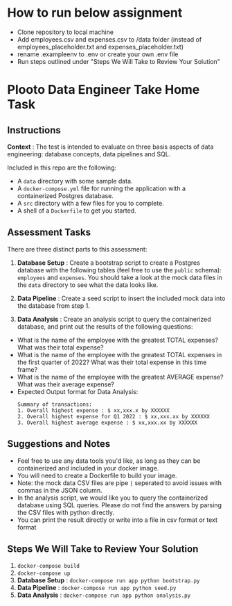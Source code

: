 # How to run below assignment

- Clone repository to local machine
- Add employees.csv and expenses.csv to /data folder (instead of employees_placeholder.txt and expenses_placeholder.txt)
- rename .exampleenv to .env or create your own .env file
- Run steps outlined under "Steps We Will Take to Review Your Solution"


# Plooto Data Engineer Take Home Task

## Instructions

**Context** : The test is intended to evaluate on three basis aspects of data engineering: database concepts, data pipelines and SQL.

Included in this repo are the following:
- A `data` directory with some sample data.
- A `docker-compose.yml` file for running the application with a containerized Postgres database.
- A `src` directory with a few files for you to complete.
- A shell of a `Dockerfile` to get you started. 

## Assessment Tasks
There are three distinct parts to this assessment:

1. **Database Setup** : Create a bootstrap script to create a Postgres database with the following tables (feel free to use the `public` schema): 
`employees` and `expenses`. You should take a look at the mock data files in the `data` directory to see what the data looks like.


2. **Data Pipeline** : Create a seed script to insert the included mock data into the database from step 1.

3. **Data Analysis** : Create an analysis script to query the containerized database, and print out the results of the following questions:
  - What is the name of the employee with the greatest TOTAL expenses? What was their total expense?
  - What is the name of the employee with the greatest TOTAL expenses in the first quarter of 2022? What was their total expense in this time frame?
  - What is the name of the employee with the greatest AVERAGE expense? What was their average expense?
  - Expected Output format for Data Analysis:
    ```
    Summary of transactions:
    1. Overall highest expense : $ xx,xxx.x by XXXXXX
    2. Overall highest expense for Q1 2022 : $ xx,xxx.xx by XXXXXX
    3. Overall highest average expense : $ xx,xxx.xx by XXXXXX
    ```
 

## Suggestions and Notes

- Feel free to use any data tools you'd like, as long as they can be containerized and included in your docker image.
- You will need to create a Dockerfile to build your image. 
- Note: the mock data CSV files are pipe `|` seperated to avoid issues with commas in the JSON column. 
- In the analysis script, we would like you to query the containerized database using SQL queries. Please do not find the answers by parsing the CSV files with python directly. 
- You can print the result directly or write into a file in csv format or text format 

## Steps We Will Take to Review Your Solution
1. `docker-compose build`
2. `docker-compose up`
3. **Database Setup** : `docker-compose run app python bootstrap.py`
4. **Data Pipeline** : `docker-compose run app python seed.py`
5. **Data Analysis** : `docker-compose run app python analysis.py`
